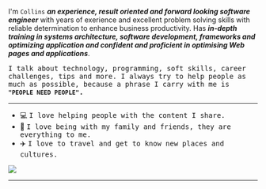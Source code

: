 
I'm ```Collins``` ***an experience, result oriented and forward looking software engineer*** with years of exerience and excellent problem solving skills with reliable determination to enhance business productivity. Has ***in-depth training in systems architecture, software development, frameworks and optimizing application and confident and proficient in optimising Web pages and applications***.
 
<samp> I talk about technology, programming, soft skills, career challenges, tips and more. I always try to help people as much as possible, because a phrase I carry with me is __```"PEOPLE NEED PEOPLE"```.__</samp>
 
--- 
- 💻&nbsp;<samp>I love helping people with the content I share.</samp>
- 🏡&nbsp;<samp>I love being with my family and friends, they are everything to me.</samp>
- ✈️&nbsp;<samp>I love to travel and get to know new places and cultures.</samp>
<img src="https://images.unsplash.com/photo-1610563166150-b34df4f3bcd6?ixlib=rb-4.0.3&ixid=MnwxMjA3fDB8MHxzZWFyY2h8Mnx8c29mdHdhcmUlMjBkZXZlbG9wbWVudHxlbnwwfHwwfHw%3D&auto=format&fit=crop&w=500&q=60">

---
